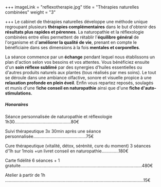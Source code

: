 +++
imageLink = "reflexotherapie.jpg"
title = "Thérapies naturelles combinées"
weight = "3"

+++
Le cabinet de thérapies naturelles développe une méthode unique regroupant plusieurs **thérapies complémentaires** dans le but d'obtenir des **résultats plus rapides et pérennes**. La naturopathie et la réflexologie combinées entre elles permettent de rétablir l'**équilibre général** de l'organisme et d'**améliorer la qualité de vie**, prenant en compte le bénéficiaire dans ses dimensions à la fois **mentales et corporelles**.

La séance commence par un **échange** pendant lequel nous établissons un plan d'action selon vos besoins et vos attentes. Vous bénéficiez ensuite d'un **soin réflexe sublimé** par des synergies d'huiles essentielles ou d'autres produits naturels aux plantes (tous réalisés par mes soins). Le tout se déroule dans une ambiance olfactive, sonore et visuelle propice à une **relaxation profonde en plein éveil**. Enfin vous repartez reposés, soulagés et munis d'une f**iche conseil en naturopathie** ainsi que d'une **fiche d'auto-stimulations.**

##### Honoraires

Séance personnalisée de naturopathie et réflexologie 1h30..............................................80€

Suivi thérapeutique 3x 30min après une séance personnalisée...........................................75€

Cure thérapeutique (vitalité, détox, sérénité, cure du moment) 3 séances d'1h sur 1mois +un livret conseil en naturopathie..............180€

Carte fidélité 6 séances + 1 gratuite...................................................................................................480€

Atelier à partir de 1h .................................................................................................................15€